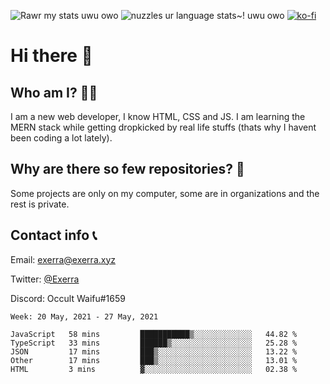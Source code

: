 ![Rawr my stats uwu owo](https://github-readme-stats.vercel.app/api?username=Exerra&show_icons=true&theme=buefy)
![nuzzles ur language stats~! uwu owo](https://github-readme-stats.vercel.app/api/top-langs/?username=Exerra&layout=compact)
[![ko-fi](https://www.ko-fi.com/img/githubbutton_sm.svg)](https://ko-fi.com/X8X130H96)
# Hi there 👋
## Who am I? 🙋‍♀️
I am a new web developer, I know HTML, CSS and JS. I am learning the MERN stack while getting dropkicked by real life stuffs (thats why I havent been coding a lot lately).
## Why are there so few repositories? 🤔
Some projects are only on my computer, some are in organizations and the rest is private.
## Contact info 📞
Email: [exerra@exerra.xyz](mailto:exerra@exerra.xyz)

Twitter: [@Exerra](https://twitter.com/exerra)

Discord: Occult Waifu#1659

<!--START_SECTION:waka-->
```text
Week: 20 May, 2021 - 27 May, 2021

JavaScript   58 mins         ███████████▒░░░░░░░░░░░░░   44.82 % 
TypeScript   33 mins         ██████▒░░░░░░░░░░░░░░░░░░   25.28 % 
JSON         17 mins         ███▒░░░░░░░░░░░░░░░░░░░░░   13.22 % 
Other        17 mins         ███▒░░░░░░░░░░░░░░░░░░░░░   13.01 % 
HTML         3 mins          ▓░░░░░░░░░░░░░░░░░░░░░░░░   02.38 % 
```
<!--END_SECTION:waka-->

